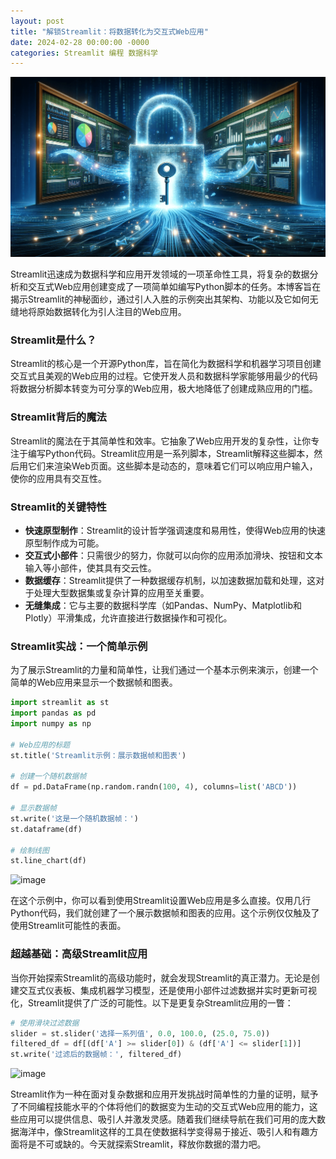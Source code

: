 ```yaml
---
layout: post
title: "解锁Streamlit：将数据转化为交互式Web应用"
date: 2024-02-28 00:00:00 -0000
categories: Streamlit 编程 数据科学
---
```


![](https://raw.githubusercontent.com/jamiesun/images/master/default/f3Vyur.png)

Streamlit迅速成为数据科学和应用开发领域的一项革命性工具，将复杂的数据分析和交互式Web应用创建变成了一项简单如编写Python脚本的任务。本博客旨在揭示Streamlit的神秘面纱，通过引人入胜的示例突出其架构、功能以及它如何无缝地将原始数据转化为引人注目的Web应用。

### Streamlit是什么？

Streamlit的核心是一个开源Python库，旨在简化为数据科学和机器学习项目创建交互式且美观的Web应用的过程。它使开发人员和数据科学家能够用最少的代码将数据分析脚本转变为可分享的Web应用，极大地降低了创建成熟应用的门槛。

### Streamlit背后的魔法

Streamlit的魔法在于其简单性和效率。它抽象了Web应用开发的复杂性，让你专注于编写Python代码。Streamlit应用是一系列脚本，Streamlit解释这些脚本，然后用它们来渲染Web页面。这些脚本是动态的，意味着它们可以响应用户输入，使你的应用具有交互性。

### Streamlit的关键特性

- **快速原型制作**：Streamlit的设计哲学强调速度和易用性，使得Web应用的快速原型制作成为可能。
- **交互式小部件**：只需很少的努力，你就可以向你的应用添加滑块、按钮和文本输入等小部件，使其具有交云性。
- **数据缓存**：Streamlit提供了一种数据缓存机制，以加速数据加载和处理，这对于处理大型数据集或复杂计算的应用至关重要。
- **无缝集成**：它与主要的数据科学库（如Pandas、NumPy、Matplotlib和Plotly）平滑集成，允许直接进行数据操作和可视化。

### Streamlit实战：一个简单示例

为了展示Streamlit的力量和简单性，让我们通过一个基本示例来演示，创建一个简单的Web应用来显示一个数据帧和图表。

```python
import streamlit as st
import pandas as pd
import numpy as np

# Web应用的标题
st.title('Streamlit示例：展示数据帧和图表')

# 创建一个随机数据帧
df = pd.DataFrame(np.random.randn(100, 4), columns=list('ABCD'))

# 显示数据帧
st.write('这是一个随机数据帧：')
st.dataframe(df)

# 绘制线图
st.line_chart(df)
```
<img width="839" alt="image" src="https://github.com/talkincode/toughradius/assets/377938/37bb2209-600d-4490-aac3-f1cd776bd636">

在这个示例中，你可以看到使用Streamlit设置Web应用是多么直接。仅用几行Python代码，我们就创建了一个展示数据帧和图表的应用。这个示例仅仅触及了使用Streamlit可能性的表面。

### 超越基础：高级Streamlit应用

当你开始探索Streamlit的高级功能时，就会发现Streamlit的真正潜力。无论是创建交互式仪表板、集成机器学习模型，还是使用小部件过滤数据并实时更新可视化，Streamlit提供了广泛的可能性。以下是更复杂Streamlit应用的一瞥：

```python
# 使用滑块过滤数据
slider = st.slider('选择一系列值', 0.0, 100.0, (25.0, 75.0))
filtered_df = df[(df['A'] >= slider[0]) & (df['A'] <= slider[1])]
st.write('过滤后的数据帧：', filtered_df)
```

<img width="837" alt="image" src="https://github.com/talkincode/toughradius/assets/377938/a67d9034-4ea6-4ce4-8a8a-21836b096a3f">

Streamlit作为一种在面对复杂数据和应用开发挑战时简单性的力量的证明，赋予了不同编程技能水平的个体将他们的数据变为生动的交互式Web应用的能力，这些应用可以提供信息、吸引人并激发灵感。随着我们继续导航在我们可用的庞大数据海洋中，像Streamlit这样的工具在使数据科学变得易于接近、吸引人和有趣方面将是不可或缺的。今天就探索Streamlit，释放你数据的潜力吧。